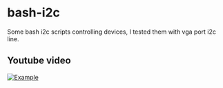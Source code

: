 # bash-i2c
Some bash i2c scripts controlling devices, I tested them with vga port i2c line.

## Youtube video

[![Example](https://i.ytimg.com/vi/7zcUyw-hMlM/hqdefault.jpg?sqp=-oaymwEXCPYBEIoBSFryq4qpAwkIARUAAIhCGAE=&rs=AOn4CLBT6v5abtpgcGRAXjJnUu9_PyIYOQ)](https://youtu.be/QNusW8ujRdU "WathLed Video")
